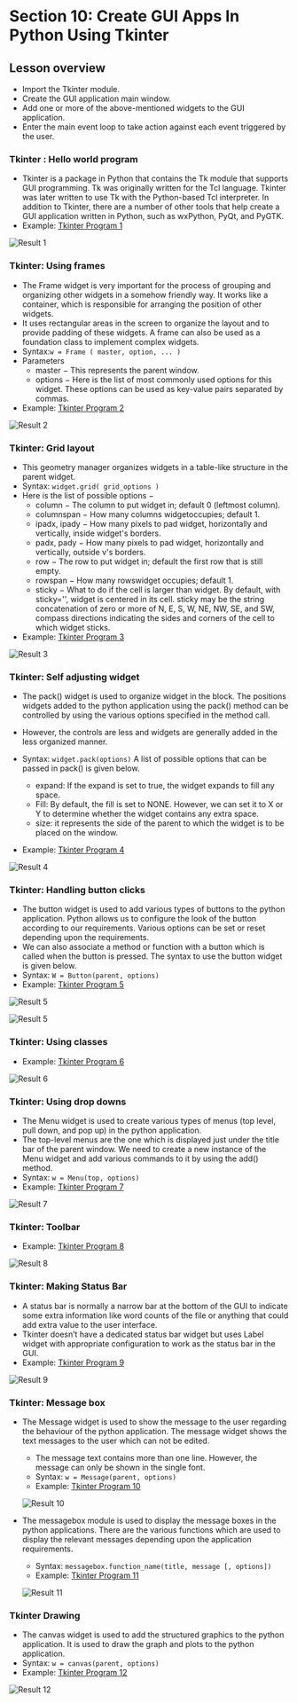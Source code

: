 # Section 10: Create GUI Apps In Python Using Tkinter
## Lesson overview
- Import the Tkinter module.
- Create the GUI application main window.
- Add one or more of the above-mentioned widgets to the GUI application.
- Enter the main event loop to take action against each event triggered by the user.
### Tkinter : Hello world program
- Tkinter is a package in Python that contains the Tk module that supports GUI programming. Tk was originally written for the Tcl language. Tkinter was later written to use Tk with the Python-based Tcl interpreter. In addition to Tkinter, there are a number of other tools that help create a GUI application written in Python, such as wxPython, PyQt, and PyGTK.
- Example: [Tkinter Program 1]((section-10-create-gui-apps-in-python-using-tkinter/demo-1.py))


![Result 1](demo-1.png)
### Tkinter: Using frames
- The Frame widget is very important for the process of grouping and organizing other widgets in a somehow friendly way. It works like a container, which is responsible for arranging the position of other widgets.
- It uses rectangular areas in the screen to organize the layout and to provide padding of these widgets. A frame can also be used as a foundation class to implement complex widgets.
- Syntax:```w = Frame ( master, option, ... )```
- Parameters
    - master − This represents the parent window.
    - options − Here is the list of most commonly used options for this widget. These options can be used as key-value pairs separated by commas.
- Example: [Tkinter Program 2]((section-10-create-gui-apps-in-python-using-tkinter/demo-2.py))


![Result 2](demo-2.png)
### Tkinter: Grid layout
- This geometry manager organizes widgets in a table-like structure in the parent widget.
- Syntax: ```widget.grid( grid_options )```
- Here is the list of possible options −
    - column − The column to put widget in; default 0 (leftmost column).
    - columnspan − How many columns widgetoccupies; default 1.
    - ipadx, ipady − How many pixels to pad widget, horizontally and vertically, inside widget's borders.
    - padx, pady − How many pixels to pad widget, horizontally and vertically, outside v's borders.
    - row − The row to put widget in; default the first row that is still empty.
    - rowspan − How many rowswidget occupies; default 1.
    - sticky − What to do if the cell is larger than widget. By default, with sticky='', widget is centered in its cell. sticky may be the string concatenation of zero or more of N, E, S, W, NE, NW, SE, and SW, compass directions indicating the sides and corners of the cell to which widget sticks.
- Example: [Tkinter Program 3]((section-10-create-gui-apps-in-python-using-tkinter/demo-3.py))


![Result 3](demo-3.png)
### Tkinter: Self adjusting widget
- The pack() widget is used to organize widget in the block. The positions widgets added to the python application using the pack() method can be controlled by using the various options specified in the method call.
- However, the controls are less and widgets are generally added in the less organized manner.

- Syntax: ```widget.pack(options)``` 
    A list of possible options that can be passed in pack() is given below.
    - expand: If the expand is set to true, the widget expands to fill any space.
    -   Fill: By default, the fill is set to NONE. However, we can set it to X or Y to determine whether the widget contains any extra space.
    - size: it represents the side of the parent to which the widget is to be placed on the window.
- Example: [Tkinter Program 4]((section-10-create-gui-apps-in-python-using-tkinter/demo-4.py))


![Result 4](demo-4.png)
### Tkinter: Handling button clicks
- The button widget is used to add various types of buttons to the python application. Python allows us to configure the look of the button according to our requirements. Various options can be set or reset depending upon the requirements.
- We can also associate a method or function with a button which is called when the button is pressed.
The syntax to use the button widget is given below.
- Syntax: ```W = Button(parent, options)   ```
- Example: [Tkinter Program 5]((section-10-create-gui-apps-in-python-using-tkinter/demo-5.py))


![Result 5](demo-5.png)


![Result 5](demo-5(2).png)
### Tkinter: Using classes
- Example: [Tkinter Program 6]((section-10-create-gui-apps-in-python-using-tkinter/demo-6.py))


![Result 6](demo-6.png) 
### Tkinter: Using drop downs
- The Menu widget is used to create various types of menus (top level, pull down, and pop up) in the python application.
- The top-level menus are the one which is displayed just under the title bar of the parent window. We need to create a new instance of the Menu widget and add various commands to it by using the add() method.
- Syntax: ```w = Menu(top, options)```
- Example: [Tkinter Program 7]((section-10-create-gui-apps-in-python-using-tkinter/demo-7.py))


![Result 7](demo-7.png) 
### Tkinter: Toolbar
- Example: [Tkinter Program 8]((section-10-create-gui-apps-in-python-using-tkinter/demo-8.py))


![Result 8](demo-8.png) 
### Tkinter: Making Status Bar
- A status bar is normally a narrow bar at the bottom of the GUI to indicate some extra information like word counts of the file or anything that could add extra value to the user interface.
- Tkinter doesn’t have a dedicated status bar widget but uses Label widget with appropriate configuration to work as the status bar in the GUI.
- Example: [Tkinter Program 9]((section-10-create-gui-apps-in-python-using-tkinter/demo-9.py))


![Result 9](demo-9.png) 
### Tkinter: Message box
- The Message widget is used to show the message to the user regarding the behaviour of the python application. The message widget shows the text messages to the user which can not be edited.

    - The message text contains more than one line. However, the message can only be shown in the single font.
    - Syntax: ``w = Message(parent, options)``
    - Example: [Tkinter Program 10]((section-10-create-gui-apps-in-python-using-tkinter/demo-10.py))


    ![Result 10](demo-10.png)
- The messagebox module is used to display the message boxes in the python applications. There are the various functions which are used to display the relevant messages depending upon the application requirements.
    - Syntax: ``messagebox.function_name(title, message [, options])``
    - Example: [Tkinter Program 11]((section-10-create-gui-apps-in-python-using-tkinter/demo-11.py))


    ![Result 11](demo-11.png)
### Tkinter Drawing
- The canvas widget is used to add the structured graphics to the python application. It is used to draw the graph and plots to the python application. 
- Syntax: ``w = canvas(parent, options)  ``
- Example: [Tkinter Program 12]((section-10-create-gui-apps-in-python-using-tkinter/demo-12.py))


![Result 12](demo-12.png)